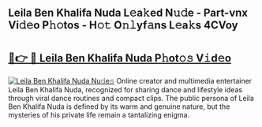 ## Leila Ben Khalifa Nuda L𝚎a𝚔ed N𝚞𝚍e - Part-vnx Vi𝚍𝚎o P𝚑𝚘tos - H𝚘𝚝 O𝚗𝚕yf𝚊ns L𝚎a𝚔s 4CVoy

# <h2><a href="http://kf4i5a.oniu.top/?m=Leila+Ben+Khalifa+Nuda">🔗👉 🔴 Leila Ben Khalifa Nuda P𝚑ot𝚘𝚜 V𝚒d𝚎o</a></h2>

[![Leila Ben Khalifa Nuda Nu𝚍e𝚜](https://i.imgur.com/0qMVB7G.gif)](http://kf4i5a.oniu.top/?m=Leila+Ben+Khalifa+Nuda)
Online creator and multimedia entertainer Leila Ben Khalifa Nuda, recognized for sharing dance and lifestyle ideas through viral dance routines and compact clips. The public persona of Leila Ben Khalifa Nuda is defined by its warm and genuine nature, but the mysteries of his private life remain a tantalizing enigma.  

